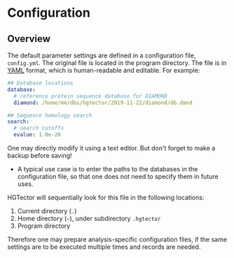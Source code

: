 Configuration
=============

## Overview

The default parameter settings are defined in a configuration file, `config.yml`. The original file is located in the program directory. The file is in [YAML](https://en.wikipedia.org/wiki/YAML) format, which is human-readable and editable. For example:

```yaml
## Database locations
database:
  # reference protein sequence database for DIAMOND
  diamond: /home/me/dbs/hgtector/2019-11-22/diamond/db.dmnd

## Sequence homology search
search:
  # search cutoffs
  evalue: 1.0e-20
```

One may directly modify it using a text editor. But don't forget to make a backup before saving!

- A typical use case is to enter the paths to the databases in the configuration file, so that one does not need to specify them in future uses.

HGTector will sequentially look for this file in the following locations:

1. Current directory (`.`)
2. Home directory (`~`), under subdirectory `.hgtector`
3. Program directory

Therefore one may prepare analysis-specific configuration files, if the same settings are to be executed multiple times and records are needed.
